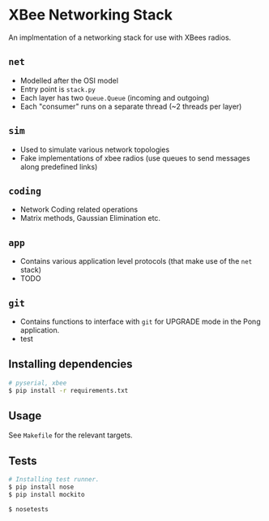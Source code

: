XBee Networking Stack
=====================

An implmentation of a networking stack for use with XBees radios.

## `net`
- Modelled after the OSI model
- Entry point is `stack.py`
- Each layer has two `Queue.Queue` (incoming and outgoing)
- Each "consumer" runs on a separate thread (~2 threads per layer)

## `sim`
- Used to simulate various network topologies
- Fake implementations of xbee radios
  (use queues to send messages along predefined links)

## `coding`
- Network Coding related operations
- Matrix methods, Gaussian Elimination etc.

## `app`
- Contains various application level protocols
  (that make use of the `net` stack)
- TODO

## `git`
- Contains functions to interface with `git` for UPGRADE mode in the Pong
  application.
- test

## Installing dependencies
```sh
# pyserial, xbee
$ pip install -r requirements.txt
```

## Usage
See `Makefile` for the relevant targets.

## Tests
```sh
# Installing test runner.
$ pip install nose
$ pip install mockito

$ nosetests
```
